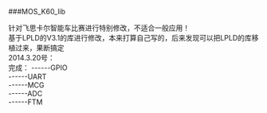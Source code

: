 ###MOS_K60_lib

针对飞思卡尔智能车比赛进行特别修改，不适合一般应用！   
基于LPLD的V3.1的库进行修改，本来打算自己写的，后来发现可以把LPLD的库移植过来，果断搞定   
2014.3.20号：   
完成：
------GPIO   
------UART   
------MCG    
------ADC    
------FTM    
